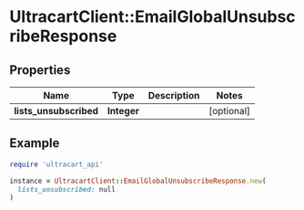 # UltracartClient::EmailGlobalUnsubscribeResponse

## Properties

| Name | Type | Description | Notes |
| ---- | ---- | ----------- | ----- |
| **lists_unsubscribed** | **Integer** |  | [optional] |

## Example

```ruby
require 'ultracart_api'

instance = UltracartClient::EmailGlobalUnsubscribeResponse.new(
  lists_unsubscribed: null
)
```

